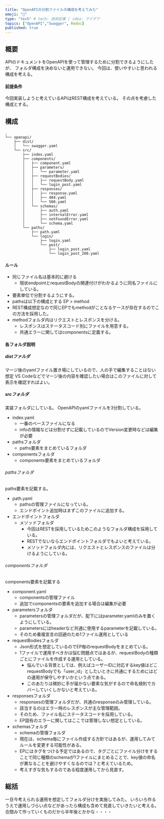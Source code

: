 ```yaml
---
title: "OpenAPIの分割ファイルの構成を考えてみた"
emoji: "🕌"
type: "tech" # tech: 技術記事 / idea: アイデア
topics: ["OpenAPI","Swagger", Redoc]
published: true
---
```


## 概要
APIのドキュメントをOpenAPIを使って管理するために分割できるようにしたが、
フォルダ構成を決めないと運用できない。
今回は、使いやすいと思われる構成を考える。

#### 前提条件
今回実装しようと考えているAPIはREST構成を考えている。
その点を考慮した構成とする。

## 構成
```
.
└── openapi/
    ├── dist/
    │   └── swagger.yaml
    └── src/
        ├── index.yaml
        ├── components/
        │   ├── component.yaml
        │   ├── parameters/
        │   │   └── parameter.yaml
        │   ├── requestBodies/
        │   │   ├── requestBody.yaml
        │   │   └── login_post.yaml
        │   ├── responses/
        │   │   ├── response.yaml
        │   │   ├── 404.yaml
        │   │   └── 500.yaml
        │   └── schemas/
        │       ├── auth.yaml
        │       ├── internalError.yaml
        │       ├── notFoundError.yaml
        │       └── schema.yaml
        └── paths/
            ├── path.yaml
            └── login/
                ├── login.yaml
                └── post/
                    ├── login_post.yaml
                    └── login_post_200.yaml
```

#### ルール
- 同じファイル名は基本的に避ける
  - 現状endpointとrequestBodyの関連付けがわかるように同名ファイルにしている。
- 要素単位で分割するようにする。
- pathsは以下の構成とする
  EP > method
- REST構成想定なので同じEPでもmethodがことなるケースが存在するのでこの方法を採用した。
- methodフォルダ内はリクエストとレスポンスを分ける。
  - レスポンスはステータスコード別にファイルを用意する。
  - 共通エラーに関してはcomponentsに定義する。

#### 各フォルダ説明
##### distファルダ
マージ後のyamlファイル置き場にしているので、人の手で編集することはない想定
VS Codeなどでマージ後の内容を確認したい場合はこのファイルに対して表示を確認すればよい。

##### srcフォルダ
実装フォルダにしている。
OpenAPIのyamlファイルを3分割している。
- index.yaml
  - 一番のベースファイルになる
  - infoの情報などは分割せずに記載しているのでVersion変更時などは編集が必要
- pathsフォルダ
  - paths要素をまとめているフォルダ
- componentsフォルダ
  - components要素をまとめているフォルダ

###### pathsフォルダ
paths要素を記載する。
- path.yaml
  - pathsの管理ファイルになっている。
  - エンドポイント追加時はまずこのファイルに追加する。
- エンドポイントフォルダ
  - メソッドフォルダ
    - 今回はRESTを採用しているためこのようなフォルダ構成を採用している。
    - RESTでないならエンドポイントフォルダでもよいと考えている。
    - メソッドフォルダ内には、リクエストとレスポンスのファイルは分けるようにしている。

###### componentsフォルダ
components要素を記載する
- component.yaml
  - componentsの管理ファイル
  - 追加でcomponentsの要素を追加する場合は編集が必要
- parametersフォルダ
  - parametersの管理フォルダだが、配下にはparameter.yamlのみを置くようにしている。
  - parametersにはheaderなど共通に使用するparameterを記載している。
  - そのため重複宣言の回避のため1ファイル運用としている
- requestBodiesフォルダ
  - Json形式を想定しているのでEP毎のrequestBodyをまとめている。
  - 1ファイルで運用すべきかは悩む問題点ではあるが、requestBodyの種類ごとにファイルを作成する運用としている。
    - 悩んでいる背景としては、例えばユーザーIDに対応するkey値はどこrequestBodyでも「user_id」としたいときに共通にするためにはどの運用が保守しやすいかという点である。
    - このあたりは微妙に手が届かない要素な気がするので命名規則でカバーしていくしかないと考えている。
- responsesフォルダ
  - responsesの管理フォルダだが、共通のresponseのみ管理している。
  - 該当するのはエラー時のレスポンスが主な管理範囲。
  - そのため、ファイル名にステータスコードを採用している。
  - EP固有のエラーに関してはここでは管理しない想定としている。
- schemasフォルダ
  - schemaの管理フォルダ
  - 現在は、schema毎にファイル作成する方針ではあるが、運用してみてルールを変更する可能性がある。
  - EPにはタグをつける予定ではあるので、タグごとにファイル分けをすることで同じ種類のschemaが1ファイルにまとめることで、key値の命名が異なることを避けやすくなるのでは？と考えているため。
  - 考えすぎな気もするのである程度運用してから見直す。
  

## 総括
一旦今考えられる運用を想定してフォルダ分けを実施してみた。
いろいろ作るうえで運用しづらい点などがあったら構成も含めて見直していきたいと考える。
合間みて作っていくものだから半年後とかかな・・・・

